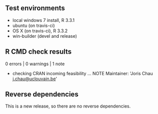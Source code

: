 ## Test environments
* local windows 7 install, R 3.3.1
* ubuntu (on travis-ci)
* OS X (on travis-ci), R 3.3.2
* win-builder (devel and release)

## R CMD check results

0 errors | 0 warnings | 1 note

* checking CRAN incoming feasibility ... NOTE
Maintainer: 'Joris Chau <j.chau@uclouvain.be>'

## Reverse dependencies

This is a new release, so there are no reverse dependencies.

